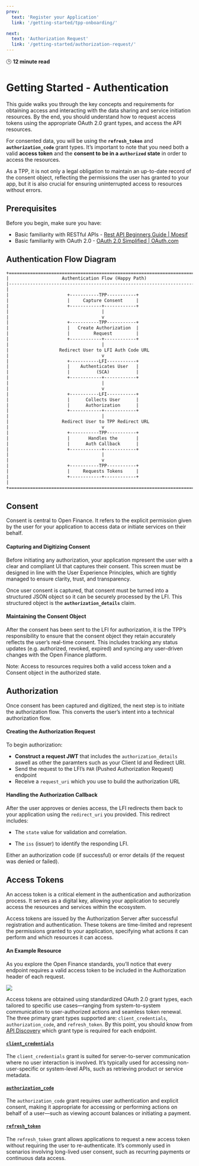 ```yaml
---
prev:
  text: 'Register your Application'
  link: '/getting-started/tpp-onboarding/'

next:
  text: 'Authorization Request'
  link: '/getting-started/authorization-request/'
---
```


🕒 **12 minute read**

# Getting Started - Authentication

This guide walks you through the key concepts and requirements for obtaining access and interacting with the data sharing and service initiation resources. By the end, you should understand how to request access tokens using the appropriate OAuth 2.0 grant types, and access the API resources.

For consented data, you will be using the **`refresh_token`** and **`authorization_code`** grant types. It’s important to note that you need both a valid **access token** and the **consent to be in a `authorized` state** in order to access the resources.

As a TPP, it is not only a legal obligation to maintain an up-to-date record of the consent object, reflecting the permissions the user has granted to your app, but it is also crucial for ensuring uninterrupted access to resources without errors.



## Prerequisites

Before you begin, make sure you have:

- Basic familiarity with RESTful APIs - [Rest API Beginners Guide | Moesif](https://www.moesif.com/blog/technical/api-development/Rest-API-Tutorial-A-Complete-Beginners-Guide/)
- Basic familiarity with OAuth 2.0 - [OAuth 2.0 Simplified | OAuth.com](https://www.oauth.com/)


## Authentication Flow Diagram

```txt
+======================================================================+
|                    Authentication Flow (Happy Path)                  |
|----------------------------------------------------------------------|
|                                                                      |
|                      +-----------TPP-----------+                     |
|                      |     Capture Consent     |                     |
|                      +------------+------------+                     |
|                                   |                                  |
|                                   v                                  |
|                      +-----------TPP-----------+                     |
|                      |   Create Authorization  |                     |
|                      |         Request         |                     |
|                      +------------+------------+                     |
|                                   |                                  |
|                   Redirect User to LFI Auth Code URL                 |
|                                   v                                  |
|                      +-----------LFI-----------+                     |
|                      |    Authenticates User   |                     |
|                      |          (SCA)          |                     |
|                      +------------+------------+                     |
|                                   |                                  |
|                                   v                                  |
|                      +-----------LFI-----------+                     |
|                      |      Collects User      |                     |
|                      |      Authorization      |                     |
|                      +------------+------------+                     |
|                                   |                                  |
|                    Redirect User to TPP Redirect URL                 |
|                                   v                                  |
|                      +-----------TPP-----------+                     |
|                      |       Handles the       |                     |
|                      |      Auth Callback      |                     |
|                      +------------+------------+                     |
|                                   |                                  |
|                                   v                                  |
|                      +-----------TPP-----------+                     |
|                      |     Requests Tokens     |                     |
|                      +------------+------------+                     |
|                                                                      |
+======================================================================+
```


## Consent
Consent is central to Open Finance. It refers to the explicit permission given by the user for your application to access data or initiate services on their behalf. 

#### Capturing and Digitizing Consent
Before initiating any authorization, your application mpresent the user with a clear and compliant UI that captures their consent. This screen must be designed in line with the User Experience Principles, which are tightly managed to ensure clarity, trust, and transparency. 

Once user consent is captured, that consent must be turned into a structured JSON object so it can be securely processed by the LFI. This structured object is the **`authorization_details`** claim.

#### Maintaining the Consent Object
After the consent has been sent to the LFI for authorization, it is the TPP’s responsibility to ensure that the consent object they retain accurately reflects the user’s real-time consent. This includes tracking any status updates (e.g. authorized, revoked, expired) and syncing any user-driven changes with the Open Finance platform.

Note: Access to resources requires both a valid access token and a Consent object in the authorized state.


## Authorization

Once consent has been captured and digitized, the next step is to initiate the authorization flow. This converts the user’s intent into a technical authorization flow.

#### Creating the Authorization Request
To begin authorization:

- **Construct a request JWT** that includes the `authorization_details` aswell as other the paramters such as your Client Id and Redirect URI.
- Send the request to the LFI’s `PAR` (Pushed Authorization Request) endpoint
- Receive a `request_uri` which you use to build the authorization URL

#### Handling the Authorization Callback

After the user approves or denies access, the LFI redirects them back to your application using the `redirect_uri` you provided. This redirect includes:

- The `state` value for validation and correlation.

- The `iss` (issuer) to identify the responding LFI.

Either an authorization code (if successful) or error details (if the request was denied or failed).

## Access Tokens

An access token is a critical element in the authentication and authorization process. It serves as a digital key, allowing your application to securely access the resources and services within the ecosystem.

Access tokens are issued by the Authorization Server after successful registration and authentication. These tokens are time-limited and represent the permissions granted to your application, specifying what actions it can perform and which resources it can access.


#### An Example Resource

As you explore the Open Finance standards, you’ll notice that every endpoint requires a valid access token to be included in the Authorization header of each request.

<img src="/images/standards/get-accounts.png" />

Access tokens are obtained using standardized OAuth 2.0 grant types, each tailored to specific use cases—ranging from system-to-system communication to user-authorized actions and seamless token renewal. The three primary grant types supported are: `client_credentials`, `authorization_code`, and `refresh_token`. By this point, you should know from [API Discovery](/getting-started/api-discovery) which grant type is required for each endpoint.

#### [`client_credentials`](./client-credentials)

The `client_credentials` grant is suited for server-to-server communication where no user interaction is involved. It’s typically used for accessing non-user-specific or system-level APIs, such as retrieving product or service metadata.

#### [`authorization_code`](./authorization-code)

The `authorization_code` grant requires user authentication and explicit consent, making it appropriate for accessing or performing actions on behalf of a user—such as viewing account balances or initiating a payment.

#### [`refresh_token`](./refresh-token)

The `refresh_token` grant allows applications to request a new access token without requiring the user to re-authenticate. It’s commonly used in scenarios involving long-lived user consent, such as recurring payments or continuous data access.


